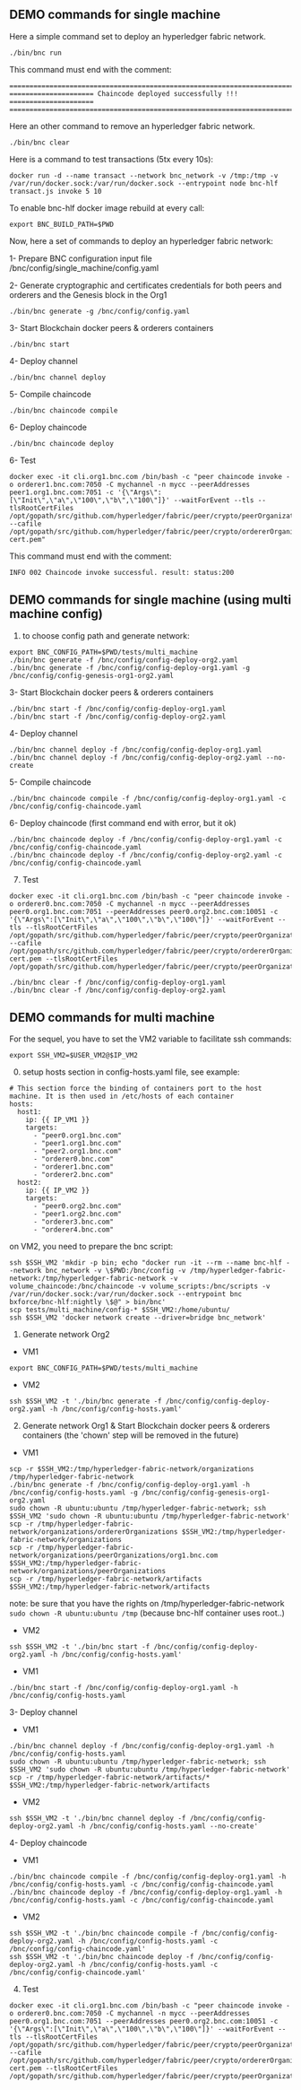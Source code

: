 
## DEMO commands for single machine

Here a simple command set to deploy an hyperledger fabric network.
````shell script
./bin/bnc run
````
This command must end with the comment: 
````
===============================================================================
===================== Chaincode deployed successfully !!! =====================
===============================================================================
````
Here an other command to remove an hyperledger fabric network.
````shell script
./bin/bnc clear
````

Here is a command to test transactions (5tx every 10s):
````shell script
docker run -d --name transact --network bnc_network -v /tmp:/tmp -v /var/run/docker.sock:/var/run/docker.sock --entrypoint node bnc-hlf transact.js invoke 5 10
````

To enable bnc-hlf docker image rebuild at every call:
````shell script
export BNC_BUILD_PATH=$PWD
````

Now, here a set of commands to deploy an hyperledger fabric network:

1- Prepare BNC configuration input file /bnc/config/single_machine/config.yaml

2- Generate cryptographic and certificates credentials for both peers and orderers and the Genesis block in the Org1

````shell script
./bin/bnc generate -g /bnc/config/config.yaml
````

3- Start Blockchain docker peers & orderers containers

````shell script
./bin/bnc start
````

4- Deploy channel

````shell script
./bin/bnc channel deploy
````

5- Compile chaincode

````shell script
./bin/bnc chaincode compile
````

6- Deploy chaincode

````shell script
./bin/bnc chaincode deploy
````

6- Test

````shell script
docker exec -it cli.org1.bnc.com /bin/bash -c "peer chaincode invoke -o orderer1.bnc.com:7050 -C mychannel -n mycc --peerAddresses peer1.org1.bnc.com:7051 -c '{\"Args\":[\"Init\",\"a\",\"100\",\"b\",\"100\"]}' --waitForEvent --tls --tlsRootCertFiles /opt/gopath/src/github.com/hyperledger/fabric/peer/crypto/peerOrganizations/org1.bnc.com/peers/peer1.org1.bnc.com/tls/ca.crt --cafile /opt/gopath/src/github.com/hyperledger/fabric/peer/crypto/ordererOrganizations/bnc.com/orderers/orderer1.bnc.com/msp/tlscacerts/tlsca.bnc.com-cert.pem"
````
This command must end with the comment: 
````
INFO 002 Chaincode invoke successful. result: status:200
````

## DEMO commands for single machine (using multi machine config)

1. to choose config path and generate network:
````shell script
export BNC_CONFIG_PATH=$PWD/tests/multi_machine
./bin/bnc generate -f /bnc/config/config-deploy-org2.yaml
./bin/bnc generate -f /bnc/config/config-deploy-org1.yaml -g /bnc/config/config-genesis-org1-org2.yaml 
````

3- Start Blockchain docker peers & orderers containers

````shell script
./bin/bnc start -f /bnc/config/config-deploy-org1.yaml
./bin/bnc start -f /bnc/config/config-deploy-org2.yaml
````

4- Deploy channel

````shell script
./bin/bnc channel deploy -f /bnc/config/config-deploy-org1.yaml
./bin/bnc channel deploy -f /bnc/config/config-deploy-org2.yaml --no-create
````

5- Compile chaincode

````shell script
./bin/bnc chaincode compile -f /bnc/config/config-deploy-org1.yaml -c /bnc/config/config-chaincode.yaml
````

6- Deploy chaincode (first command end with error, but it ok)

````shell script
./bin/bnc chaincode deploy -f /bnc/config/config-deploy-org1.yaml -c /bnc/config/config-chaincode.yaml
./bin/bnc chaincode deploy -f /bnc/config/config-deploy-org2.yaml -c /bnc/config/config-chaincode.yaml
````

7. Test
````
docker exec -it cli.org1.bnc.com /bin/bash -c "peer chaincode invoke -o orderer0.bnc.com:7050 -C mychannel -n mycc --peerAddresses peer0.org1.bnc.com:7051 --peerAddresses peer0.org2.bnc.com:10051 -c '{\"Args\":[\"Init\",\"a\",\"100\",\"b\",\"100\"]}' --waitForEvent --tls --tlsRootCertFiles /opt/gopath/src/github.com/hyperledger/fabric/peer/crypto/peerOrganizations/org1.bnc.com/peers/peer0.org1.bnc.com/tls/ca.crt --cafile /opt/gopath/src/github.com/hyperledger/fabric/peer/crypto/ordererOrganizations/bnc.com/orderers/orderer0.bnc.com/msp/tlscacerts/tlsca.bnc.com-cert.pem --tlsRootCertFiles /opt/gopath/src/github.com/hyperledger/fabric/peer/crypto/peerOrganizations/org2.bnc.com/peers/peer0.org2.bnc.com/tls/ca.crt"
````

````shell script
./bin/bnc clear -f /bnc/config/config-deploy-org1.yaml
./bin/bnc clear -f /bnc/config/config-deploy-org2.yaml 
````

## DEMO commands for multi machine

For the sequel, you have to set the VM2 variable to facilitate ssh commands:
````shell script
export SSH_VM2=$USER_VM2@$IP_VM2
````

0. setup hosts section in config-hosts.yaml file, see example:
````shell script
# This section force the binding of containers port to the host machine. It is then used in /etc/hosts of each container
hosts:
  host1:
    ip: {{ IP_VM1 }}
    targets:
      - "peer0.org1.bnc.com"
      - "peer1.org1.bnc.com"
      - "peer2.org1.bnc.com"
      - "orderer0.bnc.com"
      - "orderer1.bnc.com"
      - "orderer2.bnc.com"
  host2:
    ip: {{ IP_VM2 }}
    targets:
      - "peer0.org2.bnc.com"
      - "peer1.org2.bnc.com"
      - "orderer3.bnc.com"
      - "orderer4.bnc.com"
````
on VM2, you need to prepare the bnc script:
````shell script
ssh $SSH_VM2 'mkdir -p bin; echo "docker run -it --rm --name bnc-hlf --network bnc_network -v \$PWD:/bnc/config -v /tmp/hyperledger-fabric-network:/tmp/hyperledger-fabric-network -v volume_chaincode:/bnc/chaincode -v volume_scripts:/bnc/scripts -v /var/run/docker.sock:/var/run/docker.sock --entrypoint bnc bxforce/bnc-hlf:nightly \$@" > bin/bnc'
scp tests/multi_machine/config-* $SSH_VM2:/home/ubuntu/
ssh $SSH_VM2 'docker network create --driver=bridge bnc_network'
````

1. Generate network Org2
* VM1
````shell script
export BNC_CONFIG_PATH=$PWD/tests/multi_machine
````
* VM2
````shell script
ssh $SSH_VM2 -t './bin/bnc generate -f /bnc/config/config-deploy-org2.yaml -h /bnc/config/config-hosts.yaml'
````

2. Generate network Org1 & Start Blockchain docker peers & orderers containers (the 'chown' step will be removed in the future)
* VM1
````shell script
scp -r $SSH_VM2:/tmp/hyperledger-fabric-network/organizations /tmp/hyperledger-fabric-network
./bin/bnc generate -f /bnc/config/config-deploy-org1.yaml -h /bnc/config/config-hosts.yaml -g /bnc/config/config-genesis-org1-org2.yaml 
sudo chown -R ubuntu:ubuntu /tmp/hyperledger-fabric-network; ssh $SSH_VM2 'sudo chown -R ubuntu:ubuntu /tmp/hyperledger-fabric-network'
scp -r /tmp/hyperledger-fabric-network/organizations/ordererOrganizations $SSH_VM2:/tmp/hyperledger-fabric-network/organizations
scp -r /tmp/hyperledger-fabric-network/organizations/peerOrganizations/org1.bnc.com $SSH_VM2:/tmp/hyperledger-fabric-network/organizations/peerOrganizations
scp -r /tmp/hyperledger-fabric-network/artifacts $SSH_VM2:/tmp/hyperledger-fabric-network/artifacts
````
note: be sure that you have the rights on /tmp/hyperledger-fabric-network `sudo chown -R ubuntu:ubuntu /tmp` (because bnc-hlf container uses root..)
* VM2
````shell script
ssh $SSH_VM2 -t './bin/bnc start -f /bnc/config/config-deploy-org2.yaml -h /bnc/config/config-hosts.yaml'
````
* VM1
````shell script
./bin/bnc start -f /bnc/config/config-deploy-org1.yaml -h /bnc/config/config-hosts.yaml
````

3- Deploy channel
* VM1
````shell script
./bin/bnc channel deploy -f /bnc/config/config-deploy-org1.yaml -h /bnc/config/config-hosts.yaml
sudo chown -R ubuntu:ubuntu /tmp/hyperledger-fabric-network; ssh $SSH_VM2 'sudo chown -R ubuntu:ubuntu /tmp/hyperledger-fabric-network'
scp -r /tmp/hyperledger-fabric-network/artifacts/* $SSH_VM2:/tmp/hyperledger-fabric-network/artifacts
````
* VM2
````shell script
ssh $SSH_VM2 -t './bin/bnc channel deploy -f /bnc/config/config-deploy-org2.yaml -h /bnc/config/config-hosts.yaml --no-create'
````

4- Deploy chaincode
* VM1
````shell script
./bin/bnc chaincode compile -f /bnc/config/config-deploy-org1.yaml -h /bnc/config/config-hosts.yaml -c /bnc/config/config-chaincode.yaml
./bin/bnc chaincode deploy -f /bnc/config/config-deploy-org1.yaml -h /bnc/config/config-hosts.yaml -c /bnc/config/config-chaincode.yaml
````
* VM2
````shell script
ssh $SSH_VM2 -t './bin/bnc chaincode compile -f /bnc/config/config-deploy-org2.yaml -h /bnc/config/config-hosts.yaml -c /bnc/config/config-chaincode.yaml'
ssh $SSH_VM2 -t './bin/bnc chaincode deploy -f /bnc/config/config-deploy-org2.yaml -h /bnc/config/config-hosts.yaml -c /bnc/config/config-chaincode.yaml'
````

4. Test
````
docker exec -it cli.org1.bnc.com /bin/bash -c "peer chaincode invoke -o orderer0.bnc.com:7050 -C mychannel -n mycc --peerAddresses peer0.org1.bnc.com:7051 --peerAddresses peer0.org2.bnc.com:10051 -c '{\"Args\":[\"Init\",\"a\",\"100\",\"b\",\"100\"]}' --waitForEvent --tls --tlsRootCertFiles /opt/gopath/src/github.com/hyperledger/fabric/peer/crypto/peerOrganizations/org1.bnc.com/peers/peer0.org1.bnc.com/tls/ca.crt --cafile /opt/gopath/src/github.com/hyperledger/fabric/peer/crypto/ordererOrganizations/bnc.com/orderers/orderer0.bnc.com/msp/tlscacerts/tlsca.bnc.com-cert.pem --tlsRootCertFiles /opt/gopath/src/github.com/hyperledger/fabric/peer/crypto/peerOrganizations/org2.bnc.com/peers/peer0.org2.bnc.com/tls/ca.crt"
````

